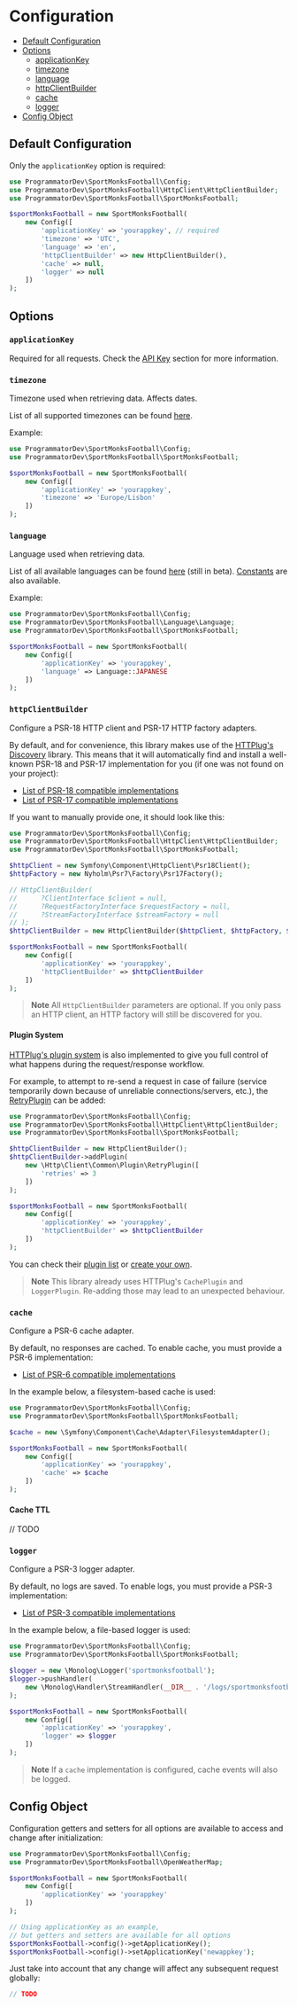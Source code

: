 # Configuration

- [Default Configuration](#default-configuration)
- [Options](#options)
  - [applicationKey](#applicationkey)
  - [timezone](#timezone)
  - [language](#language)
  - [httpClientBuilder](#httpclientbuilder)
  - [cache](#cache)
  - [logger](#logger)
- [Config Object](#config-object)

## Default Configuration

Only the `applicationKey` option is required:

```php
use ProgrammatorDev\SportMonksFootball\Config;
use ProgrammatorDev\SportMonksFootball\HttpClient\HttpClientBuilder;
use ProgrammatorDev\SportMonksFootball\SportMonksFootball;

$sportMonksFootball = new SportMonksFootball(
    new Config([
        'applicationKey' => 'yourappkey', // required
        'timezone' => 'UTC',
        'language' => 'en',
        'httpClientBuilder' => new HttpClientBuilder(),
        'cache' => null,
        'logger' => null
    ])
);
```

## Options

### `applicationKey`

Required for all requests. Check the [API Key](01-usage.md#api-key) section for more information.

### `timezone`

Timezone used when retrieving data. Affects dates.

List of all supported timezones can be found [here](https://www.php.net/manual/en/timezones.php).

Example:

```php
use ProgrammatorDev\SportMonksFootball\Config;
use ProgrammatorDev\SportMonksFootball\SportMonksFootball;

$sportMonksFootball = new SportMonksFootball(
    new Config([
        'applicationKey' => 'yourappkey',
        'timezone' => 'Europe/Lisbon'
    ])
);
```

### `language`

Language used when retrieving data.

List of all available languages can be found [here](https://docs.sportmonks.com/football/api/translations-beta) (still in beta).
[Constants](../src/Language/Language.php) are also available.

Example:

```php
use ProgrammatorDev\SportMonksFootball\Config;
use ProgrammatorDev\SportMonksFootball\Language\Language;
use ProgrammatorDev\SportMonksFootball\SportMonksFootball;

$sportMonksFootball = new SportMonksFootball(
    new Config([
        'applicationKey' => 'yourappkey',
        'language' => Language::JAPANESE
    ])
);
```

### `httpClientBuilder`

Configure a PSR-18 HTTP client and PSR-17 HTTP factory adapters.

By default, and for convenience, this library makes use of the [HTTPlug's Discovery](https://github.com/php-http/discovery) library.
This means that it will automatically find and install a well-known PSR-18 and PSR-17 implementation for you (if one was not found on your project):
- [List of PSR-18 compatible implementations](https://packagist.org/providers/psr/http-client-implementation)
- [List of PSR-17 compatible implementations](https://packagist.org/providers/psr/http-factory-implementation)

If you want to manually provide one, it should look like this:

```php
use ProgrammatorDev\SportMonksFootball\Config;
use ProgrammatorDev\SportMonksFootball\HttpClient\HttpClientBuilder;
use ProgrammatorDev\SportMonksFootball\SportMonksFootball;

$httpClient = new Symfony\Component\HttpClient\Psr18Client();
$httpFactory = new Nyholm\Psr7\Factory\Psr17Factory();

// HttpClientBuilder(
//      ?ClientInterface $client = null,
//      ?RequestFactoryInterface $requestFactory = null,
//      ?StreamFactoryInterface $streamFactory = null
// );
$httpClientBuilder = new HttpClientBuilder($httpClient, $httpFactory, $httpFactory);

$sportMonksFootball = new SportMonksFootball(
    new Config([
        'applicationKey' => 'yourappkey',
        'httpClientBuilder' => $httpClientBuilder
    ])
);
```

> **Note**
> All `HttpClientBuilder` parameters are optional.
> If you only pass an HTTP client, an HTTP factory will still be discovered for you.

#### Plugin System

[HTTPlug's plugin system](https://docs.php-http.org/en/latest/plugins/index.html) is also implemented to give you full control of what happens during the request/response workflow.

For example, to attempt to re-send a request in case of failure (service temporarily down because of unreliable connections/servers, etc.), 
the [RetryPlugin](https://docs.php-http.org/en/latest/plugins/retry.html) can be added:

```php
use ProgrammatorDev\SportMonksFootball\Config;
use ProgrammatorDev\SportMonksFootball\HttpClient\HttpClientBuilder;
use ProgrammatorDev\SportMonksFootball\SportMonksFootball;

$httpClientBuilder = new HttpClientBuilder();
$httpClientBuilder->addPlugin(
    new \Http\Client\Common\Plugin\RetryPlugin([
        'retries' => 3
    ])
);

$sportMonksFootball = new SportMonksFootball(
    new Config([
        'applicationKey' => 'yourappkey',
        'httpClientBuilder' => $httpClientBuilder
    ])
);
```

You can check their [plugin list](https://docs.php-http.org/en/latest/plugins/index.html) or [create your own](https://docs.php-http.org/en/latest/plugins/build-your-own.html).

> **Note**
> This library already uses HTTPlug's `CachePlugin` and `LoggerPlugin`.
> Re-adding those may lead to an unexpected behaviour.

### `cache`

Configure a PSR-6 cache adapter.

By default, no responses are cached.
To enable cache, you must provide a PSR-6 implementation:
- [List of PSR-6 compatible implementations](https://packagist.org/providers/psr/cache-implementation)

In the example below, a filesystem-based cache is used:

```php
use ProgrammatorDev\SportMonksFootball\Config;
use ProgrammatorDev\SportMonksFootball\SportMonksFootball;

$cache = new \Symfony\Component\Cache\Adapter\FilesystemAdapter();

$sportMonksFootball = new SportMonksFootball(
    new Config([
        'applicationKey' => 'yourappkey',
        'cache' => $cache
    ])
);
```

#### Cache TTL

// TODO

### `logger`

Configure a PSR-3 logger adapter.

By default, no logs are saved. To enable logs, you must provide a PSR-3 implementation:
- [List of PSR-3 compatible implementations](https://packagist.org/providers/psr/log-implementation)

In the example below, a file-based logger is used:

```php
use ProgrammatorDev\SportMonksFootball\Config;
use ProgrammatorDev\SportMonksFootball\SportMonksFootball;

$logger = new \Monolog\Logger('sportmonksfootball');
$logger->pushHandler(
    new \Monolog\Handler\StreamHandler(__DIR__ . '/logs/sportmonksfootball.log')
);

$sportMonksFootball = new SportMonksFootball(
    new Config([
        'applicationKey' => 'yourappkey',
        'logger' => $logger
    ])
);
```

> **Note**
> If a `cache` implementation is configured, cache events will also be logged.

## Config Object

Configuration getters and setters for all options are available to access and change after initialization:

```php
use ProgrammatorDev\SportMonksFootball\Config;
use ProgrammatorDev\SportMonksFootball\OpenWeatherMap;

$sportMonksFootball = new SportMonksFootball(
    new Config([
        'applicationKey' => 'yourappkey'
    ])
);

// Using applicationKey as an example,
// but getters and setters are available for all options
$sportMonksFootball->config()->getApplicationKey();
$sportMonksFootball->config()->setApplicationKey('newappkey');
```

Just take into account that any change will affect any subsequent request globally:

```php
// TODO
```